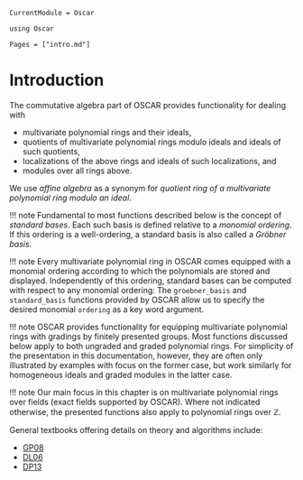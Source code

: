 ```@meta
CurrentModule = Oscar
```

```@setup oscar
using Oscar
```

```@contents
Pages = ["intro.md"]
```

# Introduction

The commutative algebra part of OSCAR provides functionality for dealing with

- multivariate polynomial rings and their ideals,
- quotients of multivariate polynomial rings modulo ideals and ideals of such quotients,
- localizations of the above rings and ideals of such localizations, and 
- modules over all rings above.

We use *affine algebra* as a synonym for *quotient ring of a multivariate polynomial ring modulo an ideal*.

!!! note
    Fundamental to most functions described below is the concept of *standard bases*. Each such basis
    is defined relative to a *monomial ordering*. If this ordering is a well-ordering, a standard basis is also called
    a *Gröbner basis*.

!!! note
    Every multivariate polynomial ring in OSCAR comes equipped with a monomial ordering according to which the
    polynomials are stored and displayed. Independently of this ordering, standard bases can be computed with respect
	to any monomial ordering: The `groebner_basis` and `standard_basis` functions provided by OSCAR allow us to
	specify the desired monomial `ordering` as a key word argument.
	
!!! note
	OSCAR provides functionality for equipping multivariate polynomial rings with gradings by finitely presented groups. 
    Most functions discussed below apply to both ungraded and graded polynomial rings.
	For simplicity of the presentation in this documentation, however, they are often only illustrated by examples with
	focus on the former case, but work similarly for homogeneous ideals and graded modules in the latter case.

!!! note
    Our main focus in this chapter is on multivariate polynomial rings over fields (exact fields supported by OSCAR). Where not indicated
    otherwise, the presented functions also apply to polynomial rings over $\mathbb Z$. 
    
General textbooks offering details on theory and algorithms include: 
- [GP08](@cite)
- [DL06](@cite)
- [DP13](@cite)


